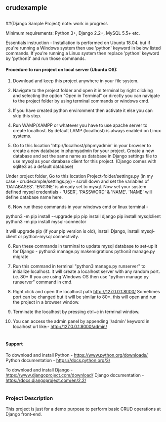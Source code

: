 # <h2>crudexample<h2> 
##(Django Sample Project)
note: work in progress

Minimum requirements: Python 3+, Django 2.2+, MySQL 5.5+ etc.

Essentials instruction - Installation is performed on Ubuntu 18.04. but if you're running a Windows system then use 'python' keyword in below listed commands. If you're running a Linux system then replace 'python' keyword by 'python3' and run those commands.

<h4>Procedure to run project on local server (Ubuntu OS):</h4>


1. Download and keep this project anywhere in your file system.

2. Navigate to the project folder and open it in terminal by right clicking and selecting the option "Open in Terminal"
or directly you can navigate to the project folder by using terminal commands or windows cmd.

3. If you have created python environment then activate it else you can skip this step.

4. Run WAMP/XAMPP or whatever you have to use apache server to create localhost. By default LAMP (localhost) is always enabled on Linux systems. 

5. Go to this location 'http://localhost/phpmyadmin' in your browser to create a new database in phpmyadmin for your project. Create a new database and set the same name as database in Django settings file to use mysql as your database client for this project. (Django comes with sqlite3 as a default database)

Under project folder, Go to this location Project-folder/settings.py (in my case - crudexample/settings.py) - scroll down and set the variables of 'DATABASES'. 
'ENGINE' is already set to mysql. Now set your system defined mysql credentials - 'USER', 'PASSWORD' & 'NAME'. 'NAME' will define database name here.

6. Now run these commands in your windows cmd or linux terminal -

python3 -m pip install --upgrade pip
pip install django
pip install mysqlclient
python3 -m pip install mysql-connector

It will upgrade pip (if your pip version is old), install Django, install mysql-client or python-mysql connectivity. 

6. Run these commands in terminal to update mysql database to set-up it for Django - 
python3 manage.py makemigrations
python3 manage.py migrate

6. Run this command in terminal "python3 manage.py runserver" to initialize localhost. It will create a localhost server with any random port. i.e. 80*
If you are using Windows OS then use "python manage.py runserver" command in cmd.

7. Right click and open the localhost path http://127.0.0.1:8000/ 
   Sometimes port can be changed but it will be similar to 80*. this will open and run the project in a browser window.

8. Terminate the localhost by pressing ctrl+c in terminal window.

9. You can access the admin panel by appending '/admin' keyword in localhost url like:- http://127.0.0.1:8000/admin/

# <h4>Support</h4>

To download and install Python - https://www.python.org/downloads/
Python documentation - https://docs.python.org/3/

To download and install Django - https://www.djangoproject.com/download/
Django documentation - https://docs.djangoproject.com/en/2.2/

# <h3>Project Description</h3>

This project is just for a demo purpose to perform basic CRUD operations at Django front-end.

